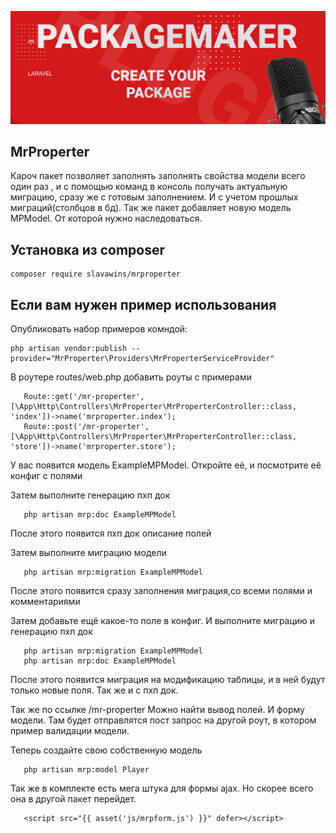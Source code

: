 <p align="center">
<img src="info/logo.jpg">
</p>
 
## MrProperter
Кароч пакет позволяет заполнять заполнять свойства модели всего один раз
, и с помощью команд в консоль получать актуальную миграцию, сразу же с готовым заполнением. И с учетом
прошлых миграций(столбцов в бд). Так же пакет добавляет новую модель MPModel. От которой нужно наследоваться.

   

## Установка из composer

```  
composer require slavawins/mrproperter
```

## Если вам нужен пример использования

 Опубликовать набор примеров комндой:
```
php artisan vendor:publish --provider="MrProperter\Providers\MrProperterServiceProvider"
``` 

 В роутере routes/web.php  добавить роуты с примерами
 ```    
    Route::get('/mr-properter', [\App\Http\Controllers\MrProperter\MrProperterController::class, 'index'])->name('mrproperter.index');
    Route::post('/mr-properter', [\App\Http\Controllers\MrProperter\MrProperterController::class, 'store'])->name('mrproperter.store');
 ```

У вас появится модель ExampleMPModel. Откройте её, и посмотрите её конфиг с полями

Затем выполните генерацию пхп док
 ```
    php artisan mrp:doc ExampleMPModel
 ```
После этого появится пхп док описание полей


Затем выполните миграцию модели
 ```
    php artisan mrp:migration ExampleMPModel
 ``` 
После этого появится сразу заполнения миграция,со всеми полями и комментариями


Затем добавьте ещё какое-то поле в конфиг. И выполните миграцию и генерацию пхп док
 ```
    php artisan mrp:migration ExampleMPModel
    php artisan mrp:doc ExampleMPModel
 ``` 
После этого появится миграция на модификацию таблицы, и в ней будут только новые поля. Так же и с пхп док.

Так же по ссылке /mr-properter
Можно найти вывод полей. И форму модели.
Там будет отправлятся пост запрос на другой роут, в котором пример валидации модели.

Теперь создайте свою собственную модель
 ```
    php artisan mrp:model Player
 ```

Так же в комплекте есть мега штука для формы ajax. Но скорее всего она в другой пакет перейдет. 
 ```
    <script src="{{ asset('js/mrpform.js') }}" defer></script>
 ``` 



